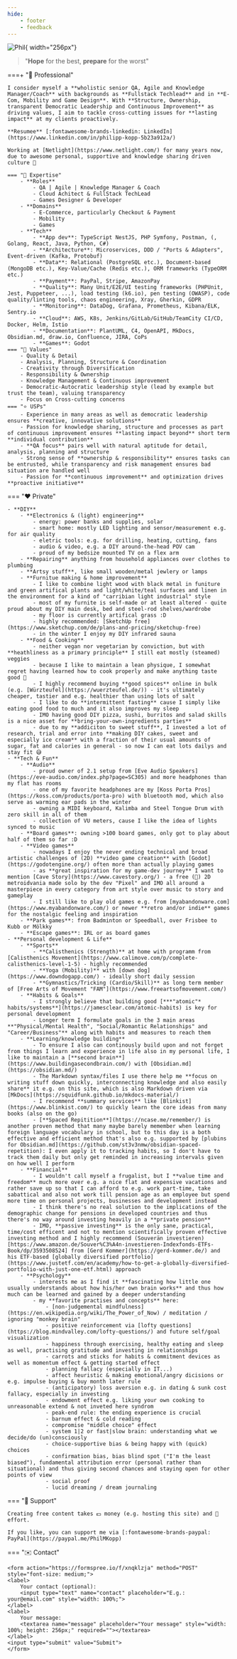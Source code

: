 ```yaml
---
hide:
    - footer
    - feedback
---
```


<script>
    document.querySelector(".md-content__inner h1").innerHTML = "👋 Hi, I'm Phil"
    document.querySelector(".md-nav__list").remove()
    // var phil = '<img alt="Phil" src="../assets/img/phil.webp" style="width: 256px; box-shadow: 0 4px 8px 0 rgba(0, 0, 0, 0.2), 0 6px 20px 0 rgba(0, 0, 0, 0.19); margin: 20px">'
    // document.querySelector(".md-sidebar").style["width"] = "304px"
    // var sidebar = document.querySelector(".md-sidebar__scrollwrap")
    // sidebar.innerHTML += phil
</script>

![Phil](assets/img/phil.webp){ width="256px"}

> "**Hope** for the best, **prepare** for the worst"

===+ "💼 Professional"

    I consider myself a **wholistic senior QA, Agile and Knowledge Manager/Coach** with backgrounds as **Fullstack Techlead** and in **E-Com, Mobility and Game Design**. With **Structure, Ownership, transparent Democratic Leadership and Continuous Improvement** as driving values, I aim to tackle cross-cutting issues for **lasting impact** at my clients proactively.

    **Resumee** [:fontawesome-brands-linkedin: LinkedIn](https://www.linkedin.com/in/philipp-kopp-5b23a912a/)

    Working at [Netlight](https://www.netlight.com/) for many years now, due to awesome personal, supportive and knowledge sharing driven culture 💜

    === "🧠 Expertise"
        - **Roles**
            - QA | Agile | Knowledge Manager & Coach
            - Cloud Achitect & FullStack TechLead
            - Games Designer & Developer
        - **Domains**
            - E-Commerce, particularly Checkout & Payment
            - Mobility
            - Games
        - **Tech**
            - **App dev**: TypeScript NestJS, PHP Symfony, Postman, (, Golang, React, Java, Python, C#)
            - **Architecture**: Microservices, DDD / "Ports & Adapters", Event-driven (Kafka, Protobuf)
            - **Data**: Relational (PostgreSQL etc.), Document-based (MongoDB etc.), Key-Value/Cache (Redis etc.), ORM frameworks (TypeORM etc.)
            - **Payment**: PayPal, Stripe, AmazonPay
            - **Quality**: Many Unit/E2E/UI testing frameworks (PHPUnit, Jest, Puppeteer, ...), load testing (k6.io), pen testing (OWASP), code quality/linting tools, chaos engineering, Xray, Gherkin, GDPR
            - **Monitoring**: DataDog, Grafana, Prometheus, Kibana/ELK, Sentry.io
            - **Cloud**: AWS, K8s, Jenkins/GitLab/GitHub/TeamCity CI/CD, Docker, Helm, Istio
            - **Documentation**: PlantUML, C4, OpenAPI, MkDocs, Obsidian.md, draw.io, Confluence, JIRA, CoPs
            - **Games**: Godot
    === "📜 Values"
        - Quality & Detail
        - Analysis, Planning, Structure & Coordination
        - Creativity through Diversification
        - Responsibility & Ownership
        - Knowledge Management & Continuous improvement
        - Democratic-Autocratic leadership style (lead by example but trust the team), valuing transparency
        - Focus on Cross-cutting concerns
    === "⭐ USPs"
        - Experience in many areas as well as democratic leadership ensures **creative, innovative solutions**
        - Passion for knowledge sharing, structure and processes as part of continuous improvement ensures **lasting impact beyond** short term **individual contribution**
        - **QA focus** pairs well with natural aptitude for detail, analysis, planning and structure
        - Strong sense of **ownership & responsibility** ensures tasks can be entrusted, while transparency and risk management ensures bad situation are handled well
        - Passion for **continuous improvement** and optimization drives **proactive initiative**

=== "❤️ Private"

    - **DIY**
        - **Electronics & (light) engineering**
            - energy: power banks and supplies, solar
            - smart home: mostly LED lighting and sensor/measurement e.g. for air quality
            - eletric tools: e.g. for drilling, heating, cutting, fans
            - audio & video, e.g. a DIY around-the-head POV cam
            - proud of my bedsize mounted TV on a flex arm
        - **Repairing** anything from household appliances over clothes to plumbing
        - **Artsy stuff**, like small wooden/metal jewlery or lamps
        - **Furnitue making & home improvement**
            - I like to combine light wood with black metal in funiture and green artifical plants and light/white/teal surfaces and linen in the environment for a kind of "carribian light industrial" style
            - most of my furnite is self-made or at least altered - quite proud about my DIY main desk, bed and steel-rod shelves/wardrobe
            - my floor is currently artifical grass :D
            - highly recommended: [SketchUp free](https://www.sketchup.com/de/plans-and-pricing/sketchup-free)
            - in the winter I enjoy my DIY infrared sauna
        - **Food & Cooking**
            - neither vegan nor vegetarian by conviction, but with **heathliness as a primary principle** I still eat mostly (steamed) veggies
            - because I like to maintain a lean physique, I somewhat regret having learned how to cook properly and make anything taste good 🥲
            - I highly recommend buying **good spices** online in bulk (e.g. [Würzteufel](https://wuerzteufel.de/)) - it's ultimately cheaper, tastier and e.g. healthier than using lots of salt
            - I like to do **intermittent fasting** cause I simply like eating good food to much and it also improves my sleep
            - IMO having good DIY pizza, sushi, burritos and salad skills is a nice asset for **bring-your-own-ingredients parties**
            - due to my **addiciton to sweet stuff**, I invested a lot of research, trial and error into **making DIY cakes, sweet and especially ice cream** with a fraction of their usual amounts of sugar, fat and calories in general - so now I can eat lots dailys and stay fit 😅
    - **Tech & Fun**
        - **Audio**
            - proud owner of 2.1 setup from [Eve Audio Speakers](https://eve-audio.com/index.php?page=SC305) and more headphones than my flat has rooms
            - one of my favorite headphones are my [Koss Porta Pros](https://koss.com/products/porta-pro) with bluetooth mod, which also serve as warming ear pads in the winter 
            - owning a MIDI keyboard, Kalimba and Steel Tongue Drum with zero skill in all of them
            - collection of VU meters, cause I like the idea of lights synced to music
        - **Board games**: owning >100 board games, only got to play about half of them so far :D
        - **Video games**
            - nowadays I enjoy the never ending technical and broad artistic challenges of (2D) **video game creation** with [Godot](https://godotengine.org/) often more than actually playing games
            - as **great inspiration for my game-dev journey** I want to mention [Cave Story](https://www.cavestory.org/) - a free (🤯) 2D metroidvania made solo by the dev "Pixel" and IMO all around a masterpiece in every category from art style over music to story and gameplay
            - I still like to play old games e.g. from [myabandonware.com](https://www.myabandonware.com/) or newer **retro and/or indie** games for the nostalgic feeling and inspiration
        - **Park games**: from Badminton or Speedball, over Frisbee to Kubb or Mölkky
        - **Escape games**: IRL or as board games
    - **Personal development & Life**
        - **Sports**
            - **Calisthenics (Strength)** at home with programm from [Calisthenics Movement](https://www.calimove.com/p/complete-calisthenics-level-1-5) - highly recommended
            - **Yoga (Mobility)** with [down dog](https://www.downdogapp.com/) - ideally short daily session
            - **Gymnastics/Tricking (Cardio/Skill)** as long term member of [Free Arts of Movement "FAM"](https://www.freeartsofmovement.com/)
        - **Habits & Goals**
            - I strongly believe that building good [***"atomic"* habits/systems**](https://jamesclear.com/atomic-habits) is key for personal development
            - Longer term I formulate goals in the 3 main areas **"Physical/Mental Health", "Social/Romantic Relationships" and "Career/Business"** along with habits and measures to reach them
        - **Learning/knowledge building**
            - To ensure I also can continously build upon and not forget from things I learn and experience in life also in my personal life, I like to maintain a [**second brain**](https://www.buildingasecondbrain.com/) with [Obsidian.md](https://obsidian.md/)
            - The Markdown syntax/files I use there help me **focus on writing stuff down quickly, interconnecting knowledge and also easily share** it e.g. on this site, which is also Markdown driven via [MkDocs](https://squidfunk.github.io/mkdocs-material/)
            - I recommend **summary services** like [Blinkist](https://www.blinkist.com/) to quickly learn the core ideas from many books (also on the go)
            - [**Spaced Repitition**](https://ncase.me/remember/) is another proven method that many maybe barely memember when learning foreign language vocabulary in school, but to this day is a both effective and efficient method that's also e.g. supported by [plubins for Obsidian.md](https://github.com/st3v3nmw/obsidian-spaced-repetition): I even apply it to tracking habits, so I don't have to track them daily but only get reminded in increasing intervals given on how well I perform
        - **Financial**
            - I wouldn't call myself a frugalist, but I **value time and freedom** much more over e.g. a nice flat and expensive vacations and rather save up so that I can afford to e.g. work part-time, take sabattical and also not work till pension age as an employee but spend more time on personal projects, businesses and development instead
            - I think there's no real solution to the implications of the demographic change for pensions in developed countries and thus there's no way around investing heavily in a **private pension**
            - IMO, **passive investing** is the only sane, practical, time/cost efficent and not to mention scientifically proven effective investing method and I highly recommend (Souverän investieren)[https://www.amazon.de/Souver%C3%A4n-investieren-Indexfonds-ETFs-Book/dp/3593508524] from [Gerd Kommer](https://gerd-kommer.de/) and his ETF-based [globally diversified portfolio](https://www.justetf.com/en/academy/how-to-get-a-globally-diversified-portfolio-with-just-one-etf.html) approach
        - **Psychology**
            - interests me as I find it **fascinating how little one usually understands about how his/her own brain works** and thus how much can be learned and gained by a deeper understanding
            - my **favorite practises and concepts** here: 
                - [non-judgemental mindfulness](https://en.wikipedia.org/wiki/The_Power_of_Now) / meditation / ignoring "monkey brain"
                - positive reinforcement via [lofty questions](https://blog.mindvalley.com/lofty-questions/) and future self/goal visualization
                - happiness through exercising, healthy eating and sleep as well, practising gratitude and investing in relationships
                - carrots and sticks for habits & commitment devices as well as momentum effect & getting started effect
                - planning fallacy (especially in IT...)
                - affect heuristic & making emotional/angry dicisions or e.g. impulse buying & buy month later rule
                - (anticipatory) loss aversion e.g. in dating & sunk cost fallacy, especially in investing
                - endowment effect e.g. liking your own cooking to unreasonable extend & not inveted here syndrom
                - peak-end rule: the ending experience is crucial
                - barnum effect & cold reading 
                - compromise "middle choice" effect
                - system 1|2 or fast|slow brain: understanding what we decide/do (un)consciously 
                - choice-supportive bias & being happy with (quick) choices
                - confirmation bias, bias blind spot ("I'm the least biased"), fundamental attribution error (personal rather than situational) and thus giving second chances and staying open for other points of view
                - social proof
                - lucid dreaming / dream journaling

=== "🙏 Support"

    Creating free content takes 💵 money (e.g. hosting this site) and 💪 effort.

    If you like, you can support me via [:fontawesome-brands-paypal: PayPal](https://paypal.me/PhilMKopp)

=== "✉️ Contact"

    <form action="https://formspree.io/f/xnqklzja" method="POST" style="font-size: medium;">
    <label>
        Your contact (optional):
        <input type="text" name="contact" placeholder="E.g.: your@email.com" style="width: 100%;">
    </label>
    <label>
        Your message:
        <textarea name="message" placeholder="Your message" style="width: 100%; height: 256px;" required=""></textarea>
    </label>
    <input type="submit" value="Submit">
    </form>